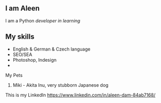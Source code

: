 ## I am Aleen
I am a Python *developer in learning*
## My skills
- English & German & Czech language
- SEO/SEA
- Photoshop, Indesign
- 

 My Pets
1. Miki - Akita Inu, very stubborn Japanese dog

This is my LinkedIn https://www.linkedin.com/in/aleen-dam-84ab7168/

